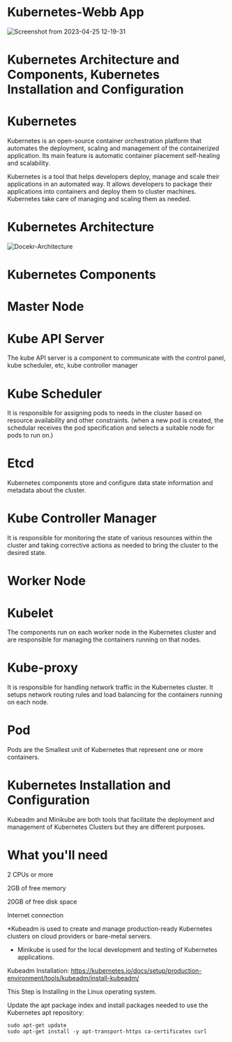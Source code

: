# Kubernetes-Webb App
![Screenshot from 2023-04-25 12-19-31](https://user-images.githubusercontent.com/100048559/234285495-7925fa63-da51-4020-8fcb-38d18590bfb3.png)

# Kubernetes Architecture and Components, Kubernetes Installation and Configuration


# Kubernetes
Kubernetes is an open-source container orchestration platform that automates the deployment, scaling and management of the containerized application. Its main feature is automatic container placement self-healing and scalability.

Kubernetes is a tool that helps developers deploy, manage and scale their applications in an automated way. It allows developers to package their applications into containers and deploy them to cluster machines. Kubernetes take care of managing and scaling them as needed.

# Kubernetes Architecture
![Docekr-Architecture](https://user-images.githubusercontent.com/100048559/234293589-b218ccfe-86a9-44b6-b973-fecb43329c96.jpeg)

# Kubernetes Components
# Master Node
# Kube API Server
The kube API server is a component to communicate with the control panel, kube scheduler, etc, kube controller manager

# Kube Scheduler
It is responsible for assigning pods to needs in the cluster based on resource availability and other constraints. (when a new pod is created, the schedular receives the pod specification and selects a suitable node for pods to run on.)

# Etcd
Kubernetes components store and configure data state information and metadata about the cluster.

# Kube Controller Manager
It is responsible for monitoring the state of various resources within the cluster and taking corrective actions as needed to bring the cluster to the desired state.

# Worker Node

# Kubelet
The components run on each worker node in the Kubernetes cluster and are responsible for managing the containers running on that nodes.

# Kube-proxy
It is responsible for handling network traffic in the Kubernetes cluster. It setups network routing rules and load balancing for the containers running on each node.

# Pod
Pods are the Smallest unit of Kubernetes that represent one or more containers.

# Kubernetes Installation and Configuration
Kubeadm and Minikube are both tools that facilitate the deployment and management of Kubernetes Clusters but they are different purposes.

# What you'll need
2 CPUs or more

2GB of free memory

20GB of free disk space

Internet connection

*Kubeadm is used to create and manage production-ready Kubernetes clusters on cloud providers or bare-metal servers.

* Minikube is used for the local development and testing of Kubernetes applications.

Kubeadm Installation: https://kubernetes.io/docs/setup/production-environment/tools/kubeadm/install-kubeadm/

This Step is Installing in the Linux operating system.

Update the apt package index and install packages needed to use the Kubernetes apt repository:


    sudo apt-get update
    sudo apt-get install -y apt-transport-https ca-certificates curl
